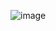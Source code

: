 ![image](https://user-images.githubusercontent.com/78871478/134932247-bdad235d-9dd1-41eb-a3ac-1710cef403c0.png)
